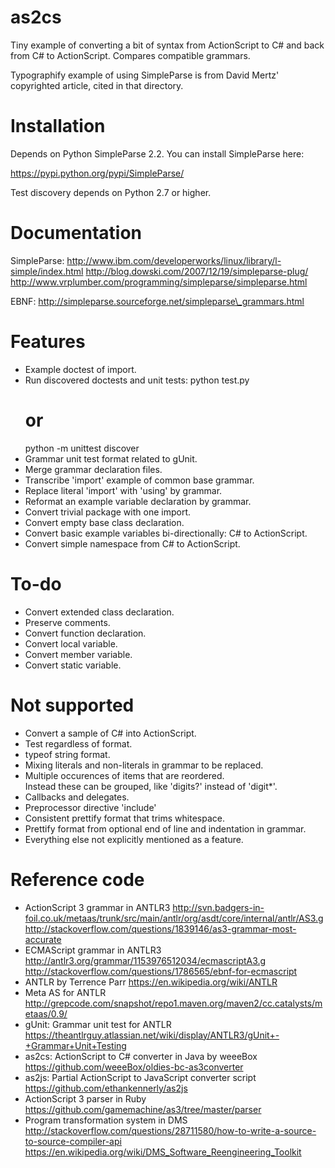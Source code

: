 # as2cs

Tiny example of converting a bit of syntax from ActionScript to C# and back from C# to ActionScript.  Compares compatible grammars.

Typographify example of using SimpleParse is from David Mertz' copyrighted article, cited in that directory.

Installation
============

Depends on Python SimpleParse 2.2.  You can install SimpleParse here:

https://pypi.python.org/pypi/SimpleParse/

Test discovery depends on Python 2.7 or higher.

Documentation
=============

SimpleParse:
http://www.ibm.com/developerworks/linux/library/l-simple/index.html
http://blog.dowski.com/2007/12/19/simpleparse-plug/
http://www.vrplumber.com/programming/simpleparse/simpleparse.html

EBNF:
http://simpleparse.sourceforge.net/simpleparse\_grammars.html

Features
========

 * Example doctest of import.
 * Run discovered doctests and unit tests:
    python test.py
    # or
    python -m unittest discover
 * Grammar unit test format related to gUnit.
 * Merge grammar declaration files.
 * Transcribe 'import' example of common base grammar.
 * Replace literal 'import' with 'using' by grammar.
 * Reformat an example variable declaration by grammar.
 * Convert trivial package with one import.
 * Convert empty base class declaration.
 * Convert basic example variables bi-directionally:  C# to ActionScript.
 * Convert simple namespace from C# to ActionScript.

To-do
=====

 * Convert extended class declaration.
 * Preserve comments.
 * Convert function declaration.
 * Convert local variable.
 * Convert member variable.
 * Convert static variable.

Not supported
=============

 * Convert a sample of C# into ActionScript.
 * Test regardless of format.
 * typeof string format.
 * Mixing literals and non-literals in grammar to be replaced.
 * Multiple occurences of items that are reordered.  
  Instead these can be grouped, like 'digits?' instead of 'digit\*'.
 * Callbacks and delegates.
 * Preprocessor directive 'include'
 * Consistent prettify format that trims whitespace.
 * Prettify format from optional end of line and indentation in grammar.
 * Everything else not explicitly mentioned as a feature.

Reference code
==============

 * ActionScript 3 grammar in ANTLR3
  http://svn.badgers-in-foil.co.uk/metaas/trunk/src/main/antlr/org/asdt/core/internal/antlr/AS3.g
  http://stackoverflow.com/questions/1839146/as3-grammar-most-accurate
 * ECMAScript grammar in ANTLR3
  http://antlr3.org/grammar/1153976512034/ecmascriptA3.g
  http://stackoverflow.com/questions/1786565/ebnf-for-ecmascript
 * ANTLR by Terrence Parr
  https://en.wikipedia.org/wiki/ANTLR
 * Meta AS for ANTLR
  http://grepcode.com/snapshot/repo1.maven.org/maven2/cc.catalysts/metaas/0.9/
 * gUnit:  Grammar unit test for ANTLR
  https://theantlrguy.atlassian.net/wiki/display/ANTLR3/gUnit+-+Grammar+Unit+Testing
 * as2cs:  ActionScript to C# converter in Java by weeeBox
  https://github.com/weeeBox/oldies-bc-as3converter
 * as2js:  Partial ActionScript to JavaScript converter script
  https://github.com/ethankennerly/as2js
 * ActionScript 3 parser in Ruby
  https://github.com/gamemachine/as3/tree/master/parser
 * Program transformation system in DMS
  http://stackoverflow.com/questions/28711580/how-to-write-a-source-to-source-compiler-api
  https://en.wikipedia.org/wiki/DMS_Software_Reengineering_Toolkit
